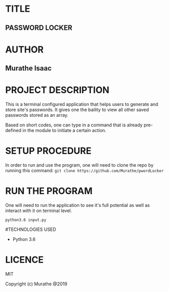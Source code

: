 # TITLE
## PASSWORD LOCKER

# AUTHOR
## Murathe Isaac

# PROJECT DESCRIPTION
This is a terminal configured application that helps users to generate and store site's passwords. It gives one the baility to view all other saved passwords stored as an array.

Based on short codes, one can type in a command that is already pre-defined in the module to initiate a certain action.

# SETUP PROCEDURE
In order to run and use the program, one will need to clone the repo by running this command: ```git clone https://github.com/Murathe/pwordLocker```

# RUN THE PROGRAM

One will need to run the application to see it's full potential as well as interact with it on terminal level. 

```python3.6 input.py```

#TECHNOLOGIES USED

- Python 3.6

# LICENCE 
MIT

Copyright (c) Murathe @2019